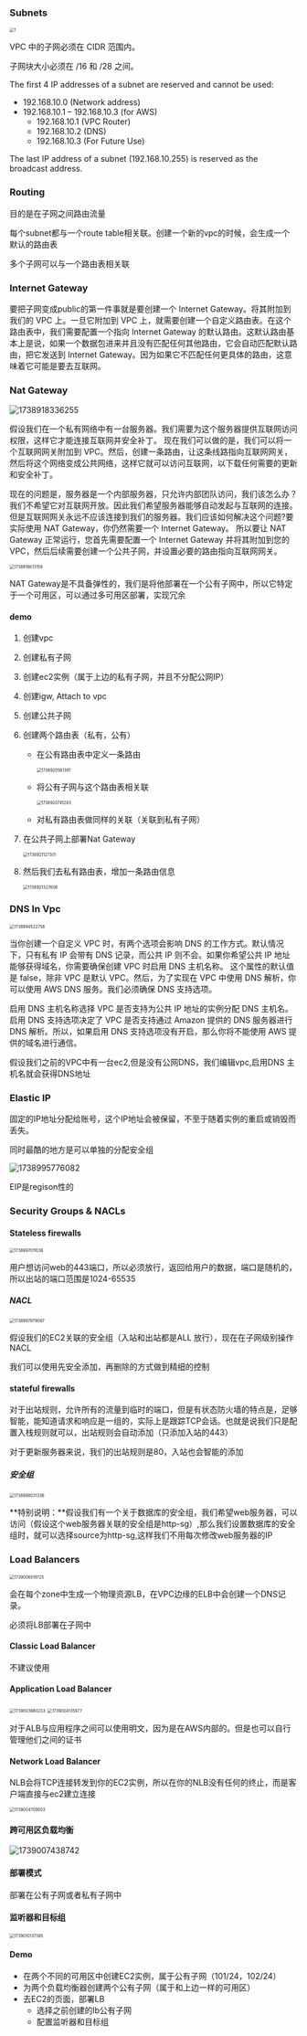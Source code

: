 ### Subnets

<img src="./img/1.png" alt="1" style="zoom:50%;" />

VPC 中的子网必须在 CIDR 范围内。

子网块大小必须在 /16 和 /28 之间。

The first 4 IP addresses of a subnet are reserved and cannot be used:

- 192.168.10.0 (Network address)
- 192.168.10.1 – 192.168.10.3 (for AWS)
  - 192.168.10.1 (VPC Router)
  - 192.168.10.2 (DNS)
  - 192.168.10.3 (For Future Use)

The last IP address of a subnet (192.168.10.255) is reserved as the broadcast address.

### Routing

目的是在子网之间路由流量

每个subnet都与一个route table相关联。创建一个新的vpc的时候，会生成一个默认的路由表

多个子网可以与一个路由表相关联

### Internet Gateway

要把子网变成public的第一件事就是要创建一个 Internet Gateway。将其附加到我们的 VPC 上。一旦它附加到 VPC 上，就需要创建一个自定义路由表。在这个路由表中，我们需要配置一个指向 Internet Gateway 的默认路由。这默认路由基本上是说，如果一个数据包进来并且没有匹配任何其他路由，它会自动匹配默认路由，把它发送到 Internet Gateway。因为如果它不匹配任何更具体的路由，这意味着它可能是要去互联网。

### Nat Gateway

![1738918336255](./img/1738918336255.png)

假设我们在一个私有网络中有一台服务器。我们需要为这个服务器提供互联网访问权限，这样它才能连接互联网并安全补丁。
现在我们可以做的是，我们可以将一个互联网网关附加到 VPC。然后，创建一条路由，让这条线路指向互联网网关，然后将这个网络变成公共网络，这样它就可以访问互联网，以下载任何需要的更新和安全补丁。

现在的问题是，服务器是一个内部服务器，只允许内部团队访问，我们该怎么办？我们不希望它对互联网开放。因此我们希望服务器能够自动发起与互联网的连接。
但是互联网网关永远不应该连接到我们的服务器。我们应该如何解决这个问题?要实际使用 NAT Gateway，你仍然需要一个 Internet Gateway。
所以要让 NAT Gateway 正常运行，您首先需要配置一个 Internet Gateway 并将其附加到您的 VPC，然后后续需要创建一个公共子网，并设置必要的路由指向互联网网关。

<img src="./img/1738918613159.png" alt="1738918613159" style="zoom:50%;" />

NAT Gateway是不具备弹性的，我们是将他部署在一个公有子网中，所以它特定于一个可用区，可以通过多可用区部署，实现冗余

#### demo

1. 创建vpc

2. 创建私有子网

3. 创建ec2实例（属于上边的私有子网，并且不分配公网IP）

4. 创建igw, Attach to vpc

5. 创建公共子网

6. 创建两个路由表（私有，公有）

   + 在公有路由表中定义一条路由

     <img src="./img/1738920561381.png" alt="1738920561381" style="zoom:50%;" />

   + 将公有子网与这个路由表相关联

     <img src="./img/1738920741283.png" alt="1738920741283" style="zoom:50%;" />

   + 对私有路由表做同样的关联（关联到私有子网）

7. 在公共子网上部署Nat  Gateway

   <img src="./img/1738921174831.png" alt="1738921127301" style="zoom:50%;" />

8. 然后我们去私有路由表，增加一条路由信息

   <img src="./img/1738921327608.png" alt="1738921327608" style="zoom:50%;" />

### DNS In Vpc

<img src="./img/1738994522758.png" alt="1738994522758" style="zoom:50%;" />

当你创建一个自定义 VPC 时，有两个选项会影响 DNS 的工作方式。默认情况下，只有私有 IP 会带有 DNS 记录，而公共 IP 则不会。如果你希望公共 IP 地址能够获得域名，你需要确保创建 VPC 时启用 DNS 主机名称。
这个属性的默认值是 false，除非 VPC 是默认 VPC。然后，为了实现在 VPC 中使用 DNS 解析，你可以使用 AWS DNS 服务。我们必须确保 DNS 支持选项。

启用 DNS 主机名称选择 VPC 是否支持为公共 IP 地址的实例分配 DNS 主机名。启用 DNS 支持选项决定了 VPC 是否支持通过 Amazon 提供的 DNS 服务器进行 DNS 解析。所以，如果启用 DNS 支持选项没有开启，那么你将不能使用 AWS 提供的域名进行通信。

假设我们之前的VPC中有一台ec2,但是没有公网DNS，我们编辑vpc,启用DNS 主机名就会获得DNS地址

### Elastic IP

固定的IP地址分配给账号，这个IP地址会被保留，不至于随着实例的重启或销毁而丢失。

同时最酷的地方是可以单独的分配安全组

![1738995776082](./img/1738995776082.png)

EIP是regison性的

### Security Groups &amp; NACLs

#### Stateless firewalls

<img src="./img/1738997011038.png" alt="1738997011038" style="zoom:50%;" />

用户想访问web的443端口，所以必须放行，返回给用户的数据，端口是随机的，所以出站的端口范围是1024-65535

##### NACL

<img src="./img/1738997879097.png" alt="1738997879097" style="zoom:50%;" />

假设我们的EC2关联的安全组（入站和出站都是ALL 放行），现在在子网级别操作NACL

我们可以使用先安全添加，再删除的方式做到精细的控制

#### stateful firewalls

对于出站规则，允许所有的流量到临时的端口，但是有状态防火墙的特点是，足够智能，能知道请求和响应是一组的，实际上是跟踪TCP会话。也就是说我们只是配置入栈规则就可以，出站规则会自动添加（只添加入站的443）

对于更新服务器来说，我们的出站规则是80，入站也会智能的添加

##### 安全组

<img src="./img/1738998031336.png" alt="1738998031336" style="zoom:50%;" />

**特别说明：**假设我们有一个关于数据库的安全组，我们希望web服务器，可以访问（假设这个web服务器关联的安全组是http-sg）,那么我们设置数据库的安全组时，就可以选择source为http-sg,这样我们不用每次修改web服务器的IP

### Load Balancers

<img src="./img/1739006519725.png" alt="1739006519725" style="zoom:50%;" />

会在每个zone中生成一个物理资源LB，在VPC边缘的ELB中会创建一个DNS记录。

必须将LB部署在子网中

#### Classic Load Balancer

不建议使用

#### Application Load Balancer

<img src="./img/1739003980233.png" alt="1739003980233" style="zoom:50%;" />

<img src="./img/1739004135977.png" alt="1739004135977" style="zoom:50%;" />

对于ALB与应用程序之间可以使用明文，因为是在AWS内部的。但是也可以自行管理他们之间的证书

#### Network Load Balancer

NLB会将TCP连接转发到你的EC2实例，所以在你的NLB没有任何的终止，而是客户端直接与ec2建立连接

<img src="./img/1739004709503.png" alt="1739004709503" style="zoom:50%;" />

#### 跨可用区负载均衡

![1739007438742](./img/1739007438742.png)

#### 部署模式

部署在公有子网或者私有子网中

#### 监听器和目标组

<img src="./img/1739010137385.png" alt="1739010137385" style="zoom:50%;" />

#### Demo

+ 在两个不同的可用区中创建EC2实例，属于公有子网（101/24，102/24）
+ 为两个负载均衡器创建两个公有子网（属于和上边一样的可用区）
+ 去EC2的页面，部署LB
  + 选择之前创建的lb公有子网
  + 配置监听器和目标组